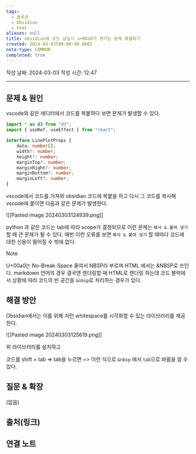 ```yaml
---
tags:
  - 솔루션
  - Obsidian
  - html
aliases: null
title: obsidian에 코드 삽입시 u+00a0가 생기는 문제 해결하기
created: 2024-03-03T00:00:00.000Z
note-type: COMMON
completed: true
---
```

작성 날짜: 2024-03-03
작성 시간: 12:47


----

## 문제 & 원인
vscode와 같은 에디터에서 코드를 복붙하다 보면 문제가 발생할 수 있다.
```ts
import * as d3 from "d3";
import { useRef, useEffect } from "react";

interface LinePlotProps {
    data: number[];
    width?: number;
    height?: number;
    marginTop?: number;
    marginRight?: number;
    marginBottom?: number;
    marginLeft?: number;
}
```

vscode에서 코드를 가져와 obsidian 코드에 복붙을 하고 다시 그 코드를 복사해 vscode에 붙이면 다음과 같은 문제가 발생한다.

![[Pasted image 20240303124939.png]]

python 과 같은 코드는 tab에 따라 scope가 결정되므로 이런 문제는 `복사 & 붙여 넣기`할 때 큰 문제가 될 수 있다. 매번 이런 오류를 보면 `복사 & 붙여 넣기` 할 때마다 코드에 대한 신용이 떨어질 수 밖에 없다.

>[!note]
>U+00a0는 No-Break-Space 줄여서 NBSP라 부르며 HTML 에서는 &NBSP로 쓰인다.
>markdown 언어의 경우 결국엔 렌더링할 때 HTML로 렌더링 하는데 코드 블럭에서 상황에 따라 코드의 빈 공간을 `&nbsp`로 처리하는 경우가 있다.

## 해결 방안
Obsidian에서는 이를 위해 저런 whitespace를 시각화할 수 있는 라이브러리를 제공한다.

![[Pasted image 20240303125619.png]]

위 라이브러리를 설치하고 

코드를 shift + tab => tab을 누르면 => 이런 식으로 `&nbsp` 에서 `tab`으로 바뀜을 알 수 있다.
## 질문 & 확장

(없음)

## 출처(링크)


## 연결 노트

